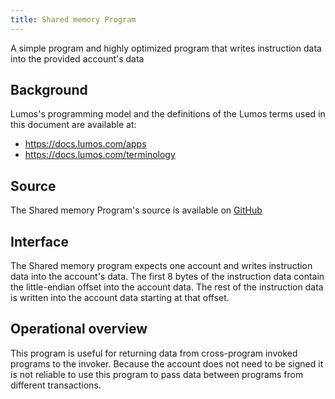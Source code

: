 ```yaml
---
title: Shared memory Program
---
```


A simple program and highly optimized program that writes instruction data into
the provided account's data

## Background

Lumos's programming model and the definitions of the Lumos terms used in this
document are available at:

- https://docs.lumos.com/apps
- https://docs.lumos.com/terminology

## Source

The Shared memory Program's source is available on
[GitHub](https://github.com/lumos-labs/lumos-program-library)

## Interface

The Shared memory program expects one account and writes instruction data into
the account's data.  The first 8 bytes of the instruction data contain the
little-endian offset into the account data.  The rest of the instruction data is
written into the account data starting at that offset.  

## Operational overview

This program is useful for returning data from cross-program invoked programs to
the invoker.  Because the account does not need to be signed it is not reliable
to use this program to pass data between programs from different transactions.
